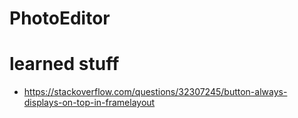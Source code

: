 # PhotoEditor
# learned stuff
- https://stackoverflow.com/questions/32307245/button-always-displays-on-top-in-framelayout

